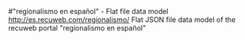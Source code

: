 #"regionalismo en español" - Flat file data model
http://es.recuweb.com/regionalismo/
Flat JSON file data model of the recuweb portal "regionalismo en español"
